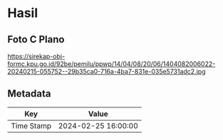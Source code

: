# Hasil

## Foto C Plano

https://sirekap-obj-formc.kpu.go.id/92be/pemilu/ppwp/14/04/08/20/06/1404082006022-20240215-055752--29b35ca0-716a-4ba7-831e-035e5731adc2.jpg


## Metadata

| Key        | Value               |
| ---------- | ------------------- |
| Time Stamp | 2024-02-25 16:00:00 |



